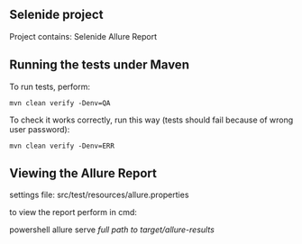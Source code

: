 ## Selenide project

Project contains:
Selenide
Allure Report


## Running the tests under Maven
To run tests, perform:

    mvn clean verify -Denv=QA

To check it works correctly, run this way (tests should fail because of wrong user password):

    mvn clean verify -Denv=ERR


## Viewing the Allure Report
settings file: src/test/resources/allure.properties

to view the report perform in cmd:

powershell
allure serve *full path to target/allure-results*